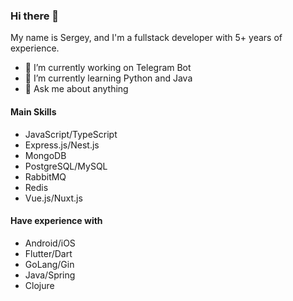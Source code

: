 ### Hi there 👋

My name is Sergey, and I'm a fullstack developer with 5+ years of experience.

- 🔭 I’m currently working on Telegram Bot
- 🌱 I’m currently learning Python and Java
- 💬 Ask me about anything

#### Main Skills

- JavaScript/TypeScript
- Express.js/Nest.js
- MongoDB
- PostgreSQL/MySQL
- RabbitMQ
- Redis
- Vue.js/Nuxt.js

#### Have experience with

- Android/iOS
- Flutter/Dart
- GoLang/Gin
- Java/Spring
- Clojure

<!--
**sergey-kruglov/sergey-kruglov** is a ✨ _special_ ✨ repository because its `README.md` (this file) appears on your GitHub profile.

Here are some ideas to get you started:

- 🔭 I’m currently working on ...
- 🌱 I’m currently learning ...
- 👯 I’m looking to collaborate on ...
- 🤔 I’m looking for help with ...
- 💬 Ask me about ...
- 📫 How to reach me: ...
- 😄 Pronouns: ...
- ⚡ Fun fact: ...
-->
